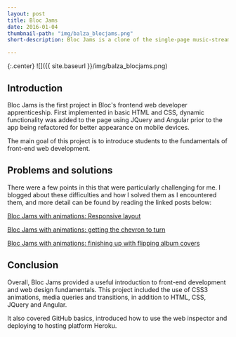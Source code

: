 ```yaml
---
layout: post
title: Bloc Jams
date: 2016-01-04
thumbnail-path: "img/balza_blocjams.png"
short-description: Bloc Jams is a clone of the single-page music-streaming app rdio and is used by Bloc to introduce students to the fundamentals of web design.

---
```


{:.center}
![]({{ site.baseurl }}/img/balza_blocjams.png)

## Introduction

Bloc Jams is the first project in Bloc's frontend web developer apprenticeship. First implemented in basic HTML and CSS, dynamic functionality was added to the page using JQuery and Angular prior to the app being refactored for better appearance on mobile devices. 

The main goal of this project is to introduce students to the fundamentals of front-end web development.

## Problems and solutions

There were a few points in this that were particularly challenging for me. I blogged about these difficulties and how I solved them as I encountered them, and more detail can be found by reading the linked posts below:

[Bloc Jams with animations: Responsive layout](https://brookebalza.wordpress.com/2015/08/17/bloc-jams-with-animations-responsive-layout/)

[Bloc Jams with animations: getting the chevron to turn](https://brookebalza.wordpress.com/2015/08/25/bloc-jams-with-animations-getting-the-chevron-to-turn/)

[Bloc Jams with animations: finishing up with flipping album covers](https://brookebalza.wordpress.com/2015/09/01/bloc-jams-with-animations-finishing-up-with-flipping-album-covers/)

## Conclusion

Overall, Bloc Jams provided a useful introduction to front-end development and web design fundamentals. This project included the use of CSS3 animations, media queries and transitions, in addition to HTML, CSS, JQuery and Angular. 

It also covered GitHub basics, introduced how to use the web inspector and deploying to hosting platform Heroku.
